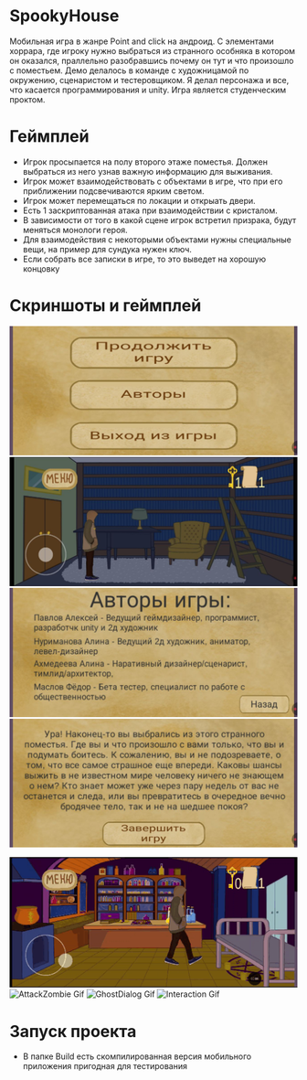 # SpookyHouse
Мобильная игра в жанре Point and click на андроид. С элементами хоррара, где игроку нужно выбраться из странного особняка в котором он оказался, праллельно разобравшись почему он тут и что произошло с поместьем. Демо делалось в команде с художницамой по окружению, сценаристом и тестеровщиком. Я делал персонажа и все, что касается программирования и unity. Игра является студенческим проктом.

# Геймплей
- Игрок просыпается на полу второго этаже поместья. Должен выбраться из него узнав важную информацию для выживания.
- Игрок может взаимодействовать с объектами в игре, что при его приближении подсвечиваются ярким светом.
- Игрок может перемещаться по локации и открыать двери.
- Есть 1 заскриптованная атака при взаимодействии с кристалом.
- В зависимости от того в какой сцене игрок встретил призрака, будут меняться монологи героя.
- Для взаимодействия с некоторыми объектами нужны специальные вещи, на пример для сундука нужен ключ.
- Если собрать все записки в игре, то это выведет на хорошую концовку

# Скриншоты и геймплей
![Menu](Screenshots/Menu.jpg) 
![Room](Screenshots/Room.jpg) 
![Authors](Screenshots/Authors.jpg)
![EndGame](Screenshots/EndGame.jpg) 

![DoorOpen Gif](Screenshots/DoorOpen.gif) 
![AttackZombie Gif](Screenshots/AttackZombie.gif)
![GhostDialog Gif](Screenshots/GhostDialog.gif)
![Interaction Gif](Screenshots/Interaction.gif)

# Запуск проекта
- В папке Build есть скомпилированная версия мобильного приложения пригодная для тестирования
